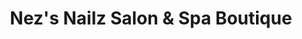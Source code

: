 ---
title: "Nez's Nailz Salon & Spa Boutique"
url: /gary/nezs-nailz-salon-und-spa-boutique/
shop: Kosmetik
---